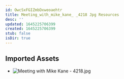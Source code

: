 ```yaml
---
id: OwcSxFGIZmbDxweoaehtr
title: Meeting_with_mike_kane_ _4218 Jpg Resources
desc: ''
updated: 1645225706399
created: 1645225706399
stub: false
isDir: true
---
```

## Imported Assets
- ![Meeting with Mike Kane - 4218.jpg](/assets/meeting-with-mike-kane---4218.jpg)
